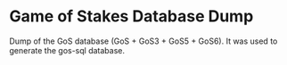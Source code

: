 # Game of Stakes Database Dump

Dump of the GoS database (GoS + GoS3 + GoS5 + GoS6). It was used to generate the gos-sql database.
